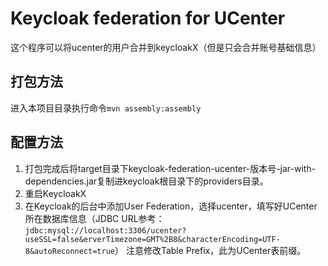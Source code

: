 # Keycloak federation for UCenter
这个程序可以将ucenter的用户合并到keycloakX（但是只会合并账号基础信息）

## 打包方法
进入本项目目录执行命令```mvn assembly:assembly```

## 配置方法
1. 打包完成后将target目录下keycloak-federation-ucenter-版本号-jar-with-dependencies.jar复制进keycloak根目录下的providers目录。
2. 重启KeycloakX
3. 在Keycloak的后台中添加User Federation，选择ucenter，填写好UCenter所在数据库信息（JDBC URL参考：```jdbc:mysql://localhost:3306/ucenter?useSSL=false&erverTimezone=GMT%2B8&characterEncoding=UTF-8&autoReconnect=true```）
注意修改Table Prefix，此为UCenter表前缀。